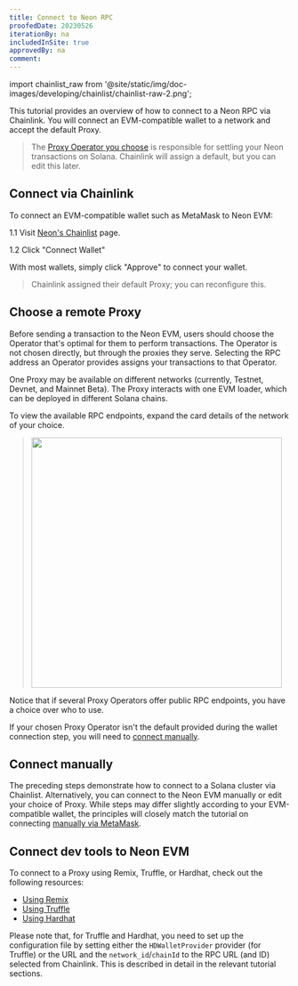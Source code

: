 ```yaml
---
title: Connect to Neon RPC
proofedDate: 20230526
iterationBy: na
includedInSite: true
approvedBy: na
comment: 
---
```


import chainlist_raw from '@site/static/img/doc-images/developing/chainlist/chainlist-raw-2.png';

This tutorial provides an overview of how to connect to a Neon RPC via Chainlink. You will connect an EVM-compatible wallet to a network and accept the default Proxy.

> The [Proxy Operator you choose](#choose-a-remote-proxy) is responsible for settling your Neon transactions on Solana. Chainlink will assign a default, but you can edit this later.

## Connect via Chainlink
To connect an EVM-compatible wallet such as MetaMask to Neon EVM:  

1.1 Visit [Neon's Chainlist](https://chainlist.org/?chain=245022926&testnets=true&search=Neon+EVM) page.

1.2 Click "Connect Wallet"

With most wallets, simply click "Approve" to connect your wallet.

> Chainlink assigned their default Proxy; you can reconfigure this.


## Choose a remote Proxy
Before sending a transaction to the Neon EVM, users should choose the Operator that's optimal for them to perform transactions. The Operator is not chosen directly, but through the proxies they serve. Selecting the RPC address an Operator provides assigns your transactions to that Operator.

One Proxy may be available on different networks (currently, Testnet, Devnet, and Mainnet Beta). The Proxy interacts with one EVM loader, which can be deployed in different Solana chains. 

To view the available RPC endpoints, expand the card details of the network of your choice. 

> <img src={chainlist_raw} width="450" />

Notice that if several Proxy Operators offer public RPC endpoints, you have a choice over who to use.

If your chosen Proxy Operator isn't the default provided during the wallet connection step, you will need to [connect manually](#connect-manually).


## Connect manually
The preceding steps demonstrate how to connect to a Solana cluster via Chainlist. Alternatively, you can connect to the Neon EVM manually or edit your choice of Proxy. While steps may differ slightly according to your EVM-compatible wallet, the principles will closely match the tutorial on connecting [manually via MetaMask](wallet/metamask_setup.md#option-b-manual-configuration).

## Connect dev tools to Neon EVM
To connect to a Proxy using Remix, Truffle, or Hardhat, check out the following resources:
* [Using Remix](developing/deploy_facilities/using_remix.md)
* [Using Truffle](developing/deploy_facilities/using_truffle.md)
* [Using Hardhat](developing/deploy_facilities/using_hardhat.md)

Please note that, for Truffle and Hardhat, you need to set up the configuration file by setting either the `HDWalletProvider` provider (for Truffle) or the URL and the `network_id`/`chainId` to the RPC URL (and ID) selected from Chainlink. This is described in detail in the relevant tutorial sections.
